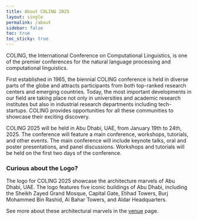 ```yaml
---
title: About COLING 2025
layout: single
permalink: /about
sidebar: false
toc: true
toc_sticky: true
---
```


COLING, the International Conference on Computational Linguistics, is one of the premier conferences for the natural language processing and computational linguistics.

First established in 1965, the biennial COLING conference is held in diverse parts of the globe and attracts participants from both top-ranked research centers and emerging countries. Today, the most important developments in our field are taking place not only in universities and academic research institutes but also in industrial research departments including tech-startups. COLING provides opportunities for all these communities to showcase their exciting discovery.

COLING 2025 will be held in Abu Dhabi, UAE, from January 19th to 24th, 2025. The conference will feature a main conference, workshops, tutorials, and other events. The main conference will include keynote talks, oral and poster presentations, and panel discussions. Workshops and tutorials will be held on the first two days of the conference.

### Curious about the Logo?

The logo for COLING 2025 showcase the architecture marvels of Abu Dhabi, UAE. The logo features five iconic buildings of Abu Dhabi, including the Sheikh Zayed Grand Mosque, Capital Gate, Etihad Towers, Burj Mohammed Bin Rashid, Al Bahar Towers, and Aldar Headquarters. 

See more about these architectural marvels in the [venue](/venue) page.

